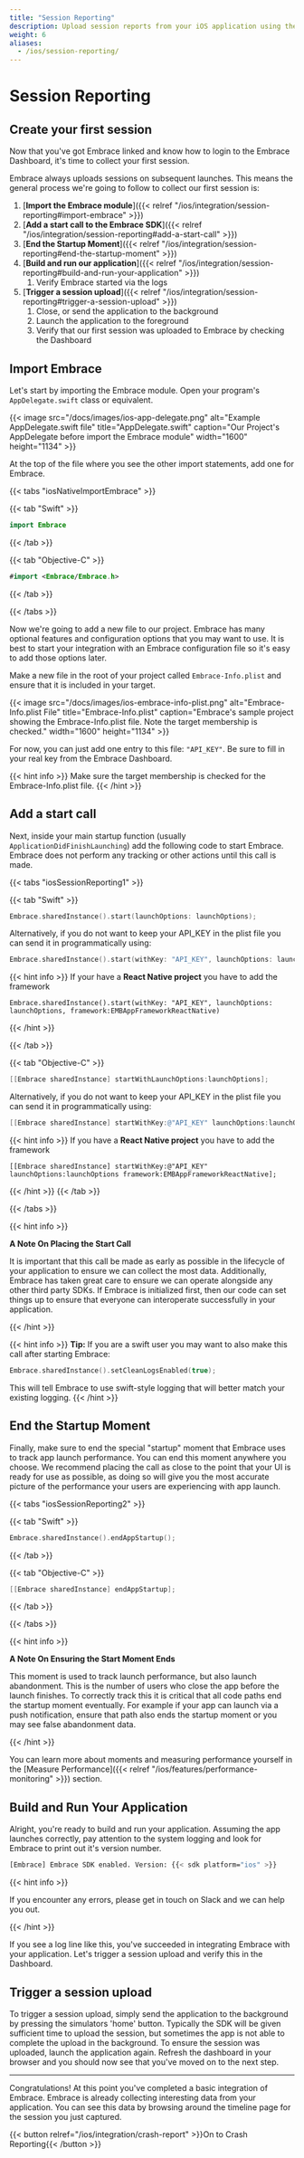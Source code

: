 ```yaml
---
title: "Session Reporting"
description: Upload session reports from your iOS application using the Embrace SDK
weight: 6
aliases:
  - /ios/session-reporting/
---
```


# Session Reporting

## Create your first session

Now that you've got Embrace linked and know how to login to the Embrace Dashboard,
it's time to collect your first session.  

Embrace always uploads sessions on subsequent launches. This means the general
process we're going to follow to collect our first session is:

1. [**Import the Embrace module**]({{< relref "/ios/integration/session-reporting#import-embrace" >}})
1. [**Add a start call to the Embrace SDK**]({{< relref "/ios/integration/session-reporting#add-a-start-call" >}})
1. [**End the Startup Moment**]({{< relref "/ios/integration/session-reporting#end-the-startup-moment" >}})
1. [**Build and run our application**]({{< relref "/ios/integration/session-reporting#build-and-run-your-application" >}})
    1. Verify Embrace started via the logs
1. [**Trigger a session upload**]({{< relref "/ios/integration/session-reporting#trigger-a-session-upload" >}})
    1. Close, or send the application to the background
    1. Launch the application to the foreground
    1. Verify that our first session was uploaded to Embrace by checking the Dashboard



## Import Embrace

Let's start by importing the Embrace module. Open your program's
`AppDelegate.swift` class or equivalent.

{{< image src="/docs/images/ios-app-delegate.png" alt="Example AppDelegate.swift file" title="AppDelegate.swift" caption="Our Project's AppDelegate before import the Embrace module" width="1600" height="1134" >}}

At the top of the file where you see the other import statements, add one for
Embrace.

{{< tabs "iosNativeImportEmbrace" >}}

{{< tab "Swift" >}}

```swift
import Embrace
```

{{< /tab >}}

{{< tab "Objective-C" >}}

```swift
#import <Embrace/Embrace.h>
```

{{< /tab >}}

{{< /tabs >}}

Now we're going to add a new file to our project. Embrace has many optional
features and configuration options that you may want to use. It is best to
start your integration with an Embrace configuration file so it's easy to add
those options later. 

Make a new file in the root of your project called `Embrace-Info.plist` and ensure
that it is included in your target.

{{< image src="/docs/images/ios-embrace-info-plist.png" alt="Embrace-Info.plist File" title="Embrace-Info.plist" caption="Embrace's sample project showing the Embrace-Info.plist file. Note the target membership is checked." width="1600" height="1134" >}}
 
For now, you can just add one entry to this file: `"API_KEY"`. Be sure to fill in your real
key from the Embrace Dashboard.

{{< hint info >}}
Make sure the target membership is checked for the Embrace-Info.plist file.
{{< /hint >}}

## Add a start call

Next, inside your main startup function (usually
`ApplicationDidFinishLaunching`) add the following code to start Embrace. Embrace does not perform any tracking
or other actions until this call is made.

{{< tabs "iosSessionReporting1" >}}

{{< tab "Swift" >}}

```swift
Embrace.sharedInstance().start(launchOptions: launchOptions);
```

Alternatively, if you do not want to keep your API_KEY in the plist file you can send it in programmatically using:

```swift
Embrace.sharedInstance().start(withKey: "API_KEY", launchOptions: launchOptions)
```

{{< hint info >}}
If your have a **React Native project** you have to add the framework
``` React Native
Embrace.sharedInstance().start(withKey: "API_KEY", launchOptions: launchOptions, framework:EMBAppFrameworkReactNative)
```
{{< /hint >}}

{{< /tab >}}

{{< tab "Objective-C" >}}

```objective-c
[[Embrace sharedInstance] startWithLaunchOptions:launchOptions];
```

Alternatively, if you do not want to keep your API_KEY in the plist file you can send it in programmatically using:

```objective-c
[[Embrace sharedInstance] startWithKey:@"API_KEY" launchOptions:launchOptions];
```
{{< hint info >}}
If you have a **React Native project** you have to add the framework
``` React Native
[[Embrace sharedInstance] startWithKey:@"API_KEY" launchOptions:launchOptions framework:EMBAppFrameworkReactNative];
```
{{< /hint >}}
{{< /tab >}}

{{< /tabs >}}

{{< hint info >}}

**A Note On Placing the Start Call**

It is important that this call be made as early as possible in the lifecycle of
your application to ensure we can collect the most data. Additionally,
Embrace has taken great care to ensure we can operate alongside any other third
party SDKs. If Embrace is initialized first, then our code can set things up to
ensure that everyone can interoperate successfully in your application.

{{< /hint >}}

{{< hint info >}}
**Tip:**
If you are a swift user you may want to also make this call after starting Embrace:

```swift
Embrace.sharedInstance().setCleanLogsEnabled(true);
```

This will tell Embrace to use swift-style logging that will better match your existing logging.
{{< /hint >}}

## End the Startup Moment

Finally, make sure to end the special "startup" moment that Embrace uses to track
app launch performance. You can end this moment anywhere you choose. We
recommend placing the call as close to the point that your UI is ready for use
as possible, as doing so will give you the most accurate picture of the
performance your users are experiencing with app launch.

{{< tabs "iosSessionReporting2" >}}

{{< tab "Swift" >}}

```swift
Embrace.sharedInstance().endAppStartup();
```

{{< /tab >}}

{{< tab "Objective-C" >}}

```objective-c
[[Embrace sharedInstance] endAppStartup];
```

{{< /tab >}}

{{< /tabs >}}

{{< hint info >}}

**A Note On Ensuring the Start Moment Ends**

This moment is used to track launch performance, but also launch abandonment. This is the 
number of users who close the app before the launch finishes. To correctly track this
it is critical that all code paths end the startup moment eventually. For example if your
app can launch via a push notification, ensure that path also ends the startup moment or you
may see false abandonment data.

{{< /hint >}}

You can learn more about moments and measuring performance yourself in the
[Measure Performance]({{< relref "/ios/features/performance-monitoring" >}}) section.

## Build and Run Your Application

Alright, you're ready to build and run your application. Assuming the app launches
correctly, pay attention to the system logging and look for Embrace to print out
it's version number.

```sh
[Embrace] Embrace SDK enabled. Version: {{< sdk platform="ios" >}}
```

{{< hint info >}}

If you encounter any errors, please get in touch on Slack and we can help you out.

{{< /hint >}}

If you see a log line like this, you've succeeded in integrating Embrace with
your application. Let's trigger a session upload and verify this in the
Dashboard.


## Trigger a session upload

To trigger a session upload, simply send the application to the background by pressing
the simulators 'home' button. Typically the SDK will be given sufficient time to upload 
the session, but sometimes the app is not able to complete the upload in the background. 
To ensure the session was uploaded, launch the application again. Refresh the dashboard in 
your browser and you should now see that you've moved on to the next step.

---

Congratulations! At this point you've completed a basic integration of Embrace.
Embrace is already collecting interesting data from your application. You can
see this data by browsing around the timeline page for the session you just captured.

{{< button relref="/ios/integration/crash-report" >}}On to Crash Reporting{{< /button >}}
